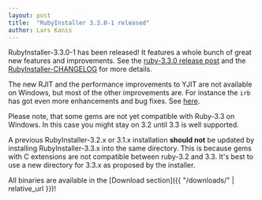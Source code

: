 ```yaml
---
layout: post
title:  "RubyInstaller 3.3.0-1 released"
author: Lars Kanis
---
```

RubyInstaller-3.3.0-1 has been released!
It features a whole bunch of great new features and improvements.
See the [ruby-3.3.0 release post](https://www.ruby-lang.org/en/news/2023/12/25/ruby-3-3-0-released/) and the [RubyInstaller-CHANGELOG](https://github.com/oneclick/rubyinstaller2/blob/master/CHANGELOG-3.3.md#rubyinstaller-330-1---2023-12-26) for more details.

The new RJIT and the performance improvements to YJIT are not available on Windows, but most of the other improvements are.
For instance the `irb` has got even more enhancements and bug fixes. See [here](https://railsatscale.com/2023-12-19-irb-for-ruby-3-3/).

Please note, that some gems are not yet compatible with Ruby-3.3 on Windows.
In this case you might stay on 3.2 until 3.3 is well supported.

A previous RubyInstaller-3.2.x or 3.1.x installation <b>should not</b> be updated by installing RubyInstaller-3.3.x into the same directory.
This is because gems with C extensions are not compatible between ruby-3.2 and 3.3.
It's best to use a new directory for 3.3.x as proposed by the installer.

All binaries are available in the [Download section]({{ "/downloads/" | relative_url }})!

